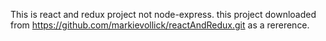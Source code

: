 This  is react and redux project not node-express. this project downloaded from https://github.com/markievollick/reactAndRedux.git as a rererence. 
